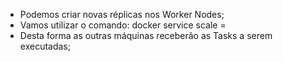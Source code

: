 * Podemos criar novas réplicas nos Worker Nodes;
* Vamos utilizar o comando: docker service scale =
* Desta forma as outras máquinas receberão as Tasks a serem executadas;